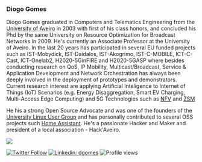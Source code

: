 ### Diogo Gomes

Diogo Gomes graduated in Computers and Telematics Engineering from the [University of Aveiro](https://www.ua.pt) in 2003 with first of his class honors, and concluded his Phd by the same University on Resource Optimization for Broadcast Networks in 2009. He's currently an Associate Professor at the University of Aveiro. In the last 20 years has participated in several EU funded projects such as IST-Mobydick, IST-Daidalos, IST-Akogrimo, IST-C-MOBILE, ICT-C-Cast, ICT-Onelab2, H2020-5GinFIRE and H2020-5GASP where besides conducting research on QoS, IP Mobility, Multicast/Broadcast, Service & Application Development and Network Orchestration has always been deeply involved in the deployment of prototypes and demonstrators. 
Current research interest are applying Artificial Inteligence to Internet of Things (IoT) Scenarios (e.g. Energy Disaggregation, Smart EV Charging, Multi-Access Edge Computing) and 5G Technologies such as [NFV](https://www.etsi.org/technologies/nfv) and [ZSM](https://www.etsi.org/technologies/zero-touch-network-service-management)

He his a strong Open Source Advocate and was one of the founders of the [University Linux User Group](http://glua.ua.pt) and has personally contributed to several OSS projects such [Home Assistant](https://github.com/home-assistant/core). He's a passionate Hacker and Maker and president of a local association - Hack'Aveiro.

<img src="https://github-readme-stats.vercel.app/api?username=dgomes&&show_icons=true&theme=radical&bg_color=30,0d0d0d,191919&title_color=fff&text_color=fff&icon_color=79ff97">

[![Twitter Follow](https://img.shields.io/twitter/follow/dgomes?label=Follow)](https://twitter.com/dgomes)
[![Linkedin: dgomes](https://img.shields.io/badge/-Diogo%20Gomes-blue?style=flat-square&logo=Linkedin&logoColor=white&link=https://www.linkedin.com/in/dgomes/)](https://www.linkedin.com/in/dgomes/)
![Profile views](https://gpvc.arturio.dev/dgomes)
